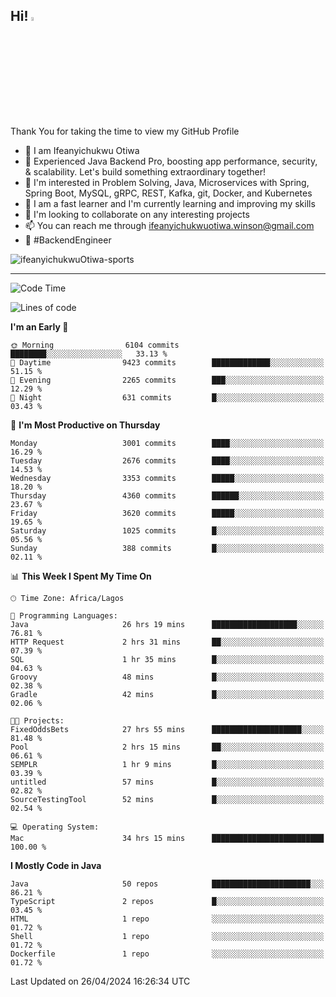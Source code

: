 <!-- BLOG-POST-LIST:START --><!-- BLOG-POST-LIST:END -->

## Hi! <img src="https://media.giphy.com/media/hvRJCLFzcasrR4ia7z/giphy.gif" width="4%"> 

Thank You for taking the time to view my GitHub Profile

- 👋 I am Ifeanyichukwu Otiwa
- 🚀 Experienced Java Backend Pro, boosting app performance, security, & scalability. Let's build something extraordinary together!
- 👀 I'm interested in Problem Solving, Java, Microservices with Spring, Spring Boot, MySQL, gRPC, REST, Kafka, git, Docker, and Kubernetes
- 🌱 I am a fast learner and I'm currently learning and improving my skills
- 💞️ I'm looking to collaborate on any interesting projects
- 📫 You can reach me through ifeanyichukwuotiwa.winson@gmail.com
- 🚀 #BackendEngineer

<p align="left" marginTop="10px"> <img src="https://komarev.com/ghpvc/?username=ifeanyichukwuOtiwa-sports&label=Profile%20views&color=0e75b6&style=for-the-badge" alt="ifeanyichukwuOtiwa-sports" /> </p>

***

<!--START_SECTION:waka-->
![Code Time](http://img.shields.io/badge/Code%20Time-2%2C456%20hrs%2057%20mins-blue)

![Lines of code](https://img.shields.io/badge/From%20Hello%20World%20I%27ve%20Written-5.0%20million%20lines%20of%20code-blue)

**I'm an Early 🐤** 

```text
🌞 Morning                6104 commits        ████████░░░░░░░░░░░░░░░░░   33.13 % 
🌆 Daytime                9423 commits        █████████████░░░░░░░░░░░░   51.15 % 
🌃 Evening                2265 commits        ███░░░░░░░░░░░░░░░░░░░░░░   12.29 % 
🌙 Night                  631 commits         █░░░░░░░░░░░░░░░░░░░░░░░░   03.43 % 
```
📅 **I'm Most Productive on Thursday** 

```text
Monday                   3001 commits        ████░░░░░░░░░░░░░░░░░░░░░   16.29 % 
Tuesday                  2676 commits        ████░░░░░░░░░░░░░░░░░░░░░   14.53 % 
Wednesday                3353 commits        █████░░░░░░░░░░░░░░░░░░░░   18.20 % 
Thursday                 4360 commits        ██████░░░░░░░░░░░░░░░░░░░   23.67 % 
Friday                   3620 commits        █████░░░░░░░░░░░░░░░░░░░░   19.65 % 
Saturday                 1025 commits        █░░░░░░░░░░░░░░░░░░░░░░░░   05.56 % 
Sunday                   388 commits         █░░░░░░░░░░░░░░░░░░░░░░░░   02.11 % 
```


📊 **This Week I Spent My Time On** 

```text
🕑︎ Time Zone: Africa/Lagos

💬 Programming Languages: 
Java                     26 hrs 19 mins      ███████████████████░░░░░░   76.81 % 
HTTP Request             2 hrs 31 mins       ██░░░░░░░░░░░░░░░░░░░░░░░   07.39 % 
SQL                      1 hr 35 mins        █░░░░░░░░░░░░░░░░░░░░░░░░   04.63 % 
Groovy                   48 mins             █░░░░░░░░░░░░░░░░░░░░░░░░   02.38 % 
Gradle                   42 mins             █░░░░░░░░░░░░░░░░░░░░░░░░   02.06 % 

🐱‍💻 Projects: 
FixedOddsBets            27 hrs 55 mins      ████████████████████░░░░░   81.48 % 
Pool                     2 hrs 15 mins       ██░░░░░░░░░░░░░░░░░░░░░░░   06.61 % 
SEMPLR                   1 hr 9 mins         █░░░░░░░░░░░░░░░░░░░░░░░░   03.39 % 
untitled                 57 mins             █░░░░░░░░░░░░░░░░░░░░░░░░   02.82 % 
SourceTestingTool        52 mins             █░░░░░░░░░░░░░░░░░░░░░░░░   02.54 % 

💻 Operating System: 
Mac                      34 hrs 15 mins      █████████████████████████   100.00 % 
```

**I Mostly Code in Java** 

```text
Java                     50 repos            ██████████████████████░░░   86.21 % 
TypeScript               2 repos             █░░░░░░░░░░░░░░░░░░░░░░░░   03.45 % 
HTML                     1 repo              ░░░░░░░░░░░░░░░░░░░░░░░░░   01.72 % 
Shell                    1 repo              ░░░░░░░░░░░░░░░░░░░░░░░░░   01.72 % 
Dockerfile               1 repo              ░░░░░░░░░░░░░░░░░░░░░░░░░   01.72 % 
```




 Last Updated on 26/04/2024 16:26:34 UTC
<!--END_SECTION:waka-->

<!--
<p align="center">
![trophy](https://github-profile-trophy.vercel.app/?username=ifeanyichukwuOtiwa-sports&theme=onedark) (https://github.com/ryo-ma/github-profile-trophy)
</p>
-->

<!---
ifeanyi-otiwa/ifeanyi-otiwa is a ✨ special ✨ repository because its `README.md` (this file) appears on your GitHub profile.
You can click the Preview link to take a look at your changes.
--->
